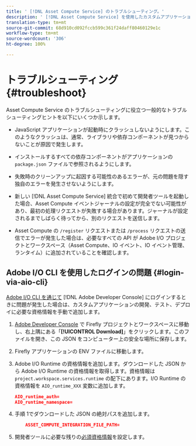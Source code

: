 ```yaml
---
title: ' [!DNL Asset Compute Service] のトラブルシューティング。'
description: ' [!DNL Asset Compute Service] を使用したカスタムアプリケーションのトラブルシューティングとデバッグ。'
translation-type: tm+mt
source-git-commit: 68d910cd092fccb599c361f24daff80460129e1c
workflow-type: tm+mt
source-wordcount: '306'
ht-degree: 100%

---
```



# トラブルシューティング {#troubleshoot}

Asset Compute Service のトラブルシューティングに役立つ一般的なトラブルシューティングヒントを以下にいくつか示します。

* JavaScript アプリケーションが起動時にクラッシュしないようにします。このようなクラッシュは、通常、ライブラリや依存コンポーネントが見つからないことが原因で発生します。
* インストールするすべての依存コンポーネントがアプリケーションの `package.json` ファイルで参照されるようにします。
* 失敗時のクリーンアップに起因する可能性のあるエラーが、元の問題を隠す独自のエラーを発生させないようにします。

* 新しい [!DNL Asset Compute Service] 統合で初めて開発者ツールを起動した場合、Asset Compute イベントジャーナルの設定が完全でない可能性があり、最初の処理リクエストが失敗する場合があります。ジャーナルが設定されるまでしばらく待ってから、別のリクエストを送信します。
* Asset Compute の `/register` リクエストまたは `/process` リクエストの送信でエラーが発生した場合は、必要なすべての API が Adobe I/O プロジェクトとワークスペース（Asset Compute、IO イベント、IO イベント管理、ランタイム）に追加されていることを確認します。

## Adobe I/O CLI を使用したログインの問題 {#login-via-aio-cli}

[Adobe I/O CLI を通じて](https://github.com/AdobeDocs/project-firefly/blob/master/getting_started/first_app.md#3-signing-in-from-cli) [!DNL Adobe Developer Console] にログインするときに問題が発生した場合は、カスタムアプリケーションの開発、テスト、デプロイに必要な資格情報を手動で追加します。

1. [Adobe Developer Console](https://console.adobe.io/) で Firefly プロジェクトとワークスペースに移動し、右上隅にある「**[!UICONTROL Download]**」をクリックします。このファイルを開き、この JSON をコンピューター上の安全な場所に保存します。

1. Firefly アプリケーションの ENV ファイルに移動します。

1. Adobe I/O Runtime の資格情報を追加します。ダウンロードした JSON から Adobe I/O Runtime の資格情報を取得します。資格情報は `project.workspace.services.runtime` の配下にあります。I/O Runtime の資格情報を `AIO_runtime_XXX` 変数に追加します。

   ```json
   AIO_runtime_auth=
   AIO_runtime_namespace=
   ```

1. 手順 1でダウンロードした JSON の絶対パスを追加します。

   ```json
       ASSET_COMPUTE_INTEGRATION_FILE_PATH=
   ```

1. 開発者ツールに必要な残りの[必須資格情報](develop-custom-application.md)を設定します。

<!-- TBD for later:
Add any best practices for developers in this section:
* Any items to take care of when creating projects.
* Any naming conventions, reserved keywords, etc.?
* Any terms that can become a source of confusion later based on our OOTB naming.

* If required, add limitations for custom applications and spin those off as best practices.
* Do NOT borrow any content from https://git.corp.adobe.com/nui/nui/blob/master/doc/worker_api.md. It is outdated and irrelevant for 3rd party custom applications.
-->
